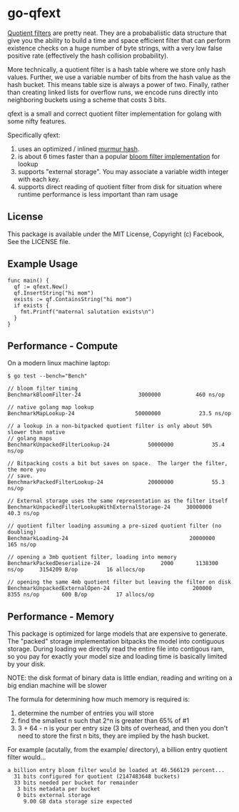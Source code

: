 # go-qfext

[Quotient filters](https://en.wikipedia.org/wiki/Quotient_filter) are
pretty neat.  They are a probabalistic data structure that give you
the ability to build a time and space efficient filter that can
perform existence checks on a huge number of byte strings, with a very
low false positive rate (effectively the hash collision probability).

More technically, a quotient filter is a hash table where we store
only hash values.  Further, we use a variable number of bits from the
hash value as the hash bucket.  This means table size is always a
power of two.  Finally, rather than creating linked lists for overflow
runs, we encode runs directly into neighboring buckets using a scheme
that costs 3 bits.

qfext is a small and correct quotient filter implementation for
golang with some nifty features.

Specifically qfext:
  1. uses an optimized / inlined [murmur hash](https://en.wikipedia.org/wiki/MurmurHash).
  2. is about 6 times faster than a popular [bloom filter implementation](https://github.com/willf/bloom) for lookup
  3. supports "external storage".  You may associate a variable width integer with each
     key.
  4. supports direct reading of quotient filter from disk for situation where runtime performance is less important
     than ram usage

## License

This package is available under the MIT License, Copyright (c) Facebook, See the LICENSE file.

## Example Usage

```
func main() {
  qf := qfext.New()
  qf.InsertString("hi mom")
  exists := qf.ContainsString("hi mom")	
  if exists {
    fmt.Printf("maternal salutation exists\n")
  }
}
```

## Performance - Compute

On a modern linux machine laptop:

```
$ go test --bench="Bench"

// bloom filter timing
BenchmarkBloomFilter-24					 3000000	       460 ns/op

// native golang map lookup
BenchmarkMapLookup-24					50000000	        23.5 ns/op

// a lookup in a non-bitpacked quotient filter is only about 50% slower than native
// golang maps
BenchmarkUnpackedFilterLookup-24			50000000	        35.4 ns/op

// Bitpacking costs a bit but saves on space.  The larger the filter, the more you
// save.
BenchmarkPackedFilterLookup-24				20000000	        55.3 ns/op

// External storage uses the same representation as the filter itself
BenchmarkUnpackedFilterLookupWithExternalStorage-24    	30000000	        40.3 ns/op

// quotient filter loading assuming a pre-sized quotient filter (no doubling)
BenchmarkLoading-24                                    	 20000000          165 ns/op

// opening a 3mb quotient filter, loading into memory
BenchmarkPackedDeserialize-24				    2000	   1138300 ns/op	 3154209 B/op	      16 allocs/op

// opening the same 4mb quotient filter but leaving the filter on disk
BenchmarkUnpackedExternalOpen-24                       	  200000        8355 ns/op	     600 B/op	      17 allocs/op
```

## Performance - Memory

This package is optimized for large models that are expensive to
generate.  The "packed" storage implementation bitpacks the model into
contiguous storage.  During loading we directly read the entire file
into contigous ram, so you pay for exactly your model size and loading
time is basically limited by your disk.  

NOTE: the disk format of binary data is little endian, reading and writing
on a big endian machine will be slower

The formula for determining how much memory is required is:
  1. determine the number of entries you will store
  2. find the smallest n such that 2^n is greater than 65% of #1 
  3. 3 + 64 - n is your per entry size (3 bits of overhead, and then
     you don't need to store the first n bits, they are implied by
     the hash bucket.

For example (acutally, from the example/ directory), a billion entry quotient filter would...
```
a billion entry bloom filter would be loaded at 46.566129 percent...
  31 bits configured for quotient (2147483648 buckets)
  33 bits needed per bucket for remainder
   3 bits metadata per bucket
   0 bits external storage
     9.00 GB data storage size expected
```


